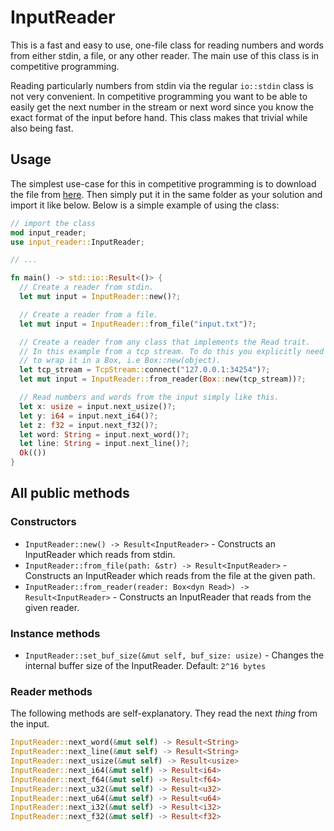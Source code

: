 # InputReader
This is a fast and easy to use, one-file class for reading numbers and words from either stdin, a file, or any other reader. The main use of this class is in competitive programming.

Reading particularly numbers from stdin via the regular `io::stdin` class is not very convenient. In competitive programming you want to be able to easily get the next number in the stream or next word since you know the exact format of the input before hand. This class makes that trivial while also being fast.

## Usage
The simplest use-case for this in competitive programming is to download the file from [here](https://github.com/AxlLind/InputReader/blob/master/src/input_reader.rs). Then simply put it in the same folder as your solution and import it like below. Below is a simple example of using the class:

```Rust
// import the class
mod input_reader;
use input_reader::InputReader;

// ...

fn main() -> std::io::Result<()> {
  // Create a reader from stdin.
  let mut input = InputReader::new()?;

  // Create a reader from a file.
  let mut input = InputReader::from_file("input.txt")?;

  // Create a reader from any class that implements the Read trait.
  // In this example from a tcp stream. To do this you explicitly need
  // to wrap it in a Box, i.e Box::new(object).
  let tcp_stream = TcpStream::connect("127.0.0.1:34254")?;
  let mut input = InputReader::from_reader(Box::new(tcp_stream))?;

  // Read numbers and words from the input simply like this.
  let x: usize = input.next_usize()?;
  let y: i64 = input.next_i64()?;
  let z: f32 = input.next_f32()?;
  let word: String = input.next_word()?;
  let line: String = input.next_line()?;
  Ok(())
}
```

## All public methods

### Constructors
- `InputReader::new() -> Result<InputReader>` - Constructs an InputReader which reads from stdin.
- `InputReader::from_file(path: &str) -> Result<InputReader>` - Constructs an InputReader which reads from the file at the given path.
- `InputReader::from_reader(reader: Box<dyn Read>) -> Result<InputReader>` - Constructs an InputReader that reads from the given reader.

### Instance methods
- `InputReader::set_buf_size(&mut self, buf_size: usize)` - Changes the internal buffer size of the InputReader. Default: `2^16 bytes`

### Reader methods
The following methods are self-explanatory. They read the next *thing* from the input.

```Rust
InputReader::next_word(&mut self) -> Result<String>
InputReader::next_line(&mut self) -> Result<String>
InputReader::next_usize(&mut self) -> Result<usize>
InputReader::next_i64(&mut self) -> Result<i64>
InputReader::next_f64(&mut self) -> Result<f64>
InputReader::next_u32(&mut self) -> Result<u32>
InputReader::next_u64(&mut self) -> Result<u64>
InputReader::next_i32(&mut self) -> Result<i32>
InputReader::next_f32(&mut self) -> Result<f32>
```

